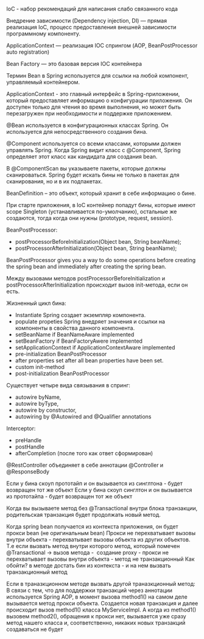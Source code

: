 IoC - набор рекомендаций для написания слабо связанного кода 

Внедрение зависимости (Dependency injection, DI) — прямая реализация IoC, процесс предоставления внешней зависимости программному компоненту. 

ApplicationContext — реализация IOC спрингом (AOP, BeanPostProcessor auto registration)

Bean Factory — это базовая версия IOC контейнера

Термин Bean в Spring используется для ссылки на любой компонент, управляемый контейнером.

ApplicationContext - это главный интерфейс в Spring-приложении, который предоставляет информацию о конфигурации приложения. Он доступен только для чтения во время выполнения, но может быть перезагружен при необходимости и поддержке приложением. 

@Bean используется в конфигурационных классах Spring. Он используется для непосредственного создания бина.

@Component используется со всеми классами, которыми должен управлять Spring. Когда Spring видит класс с @Component, Spring определяет этот класс как кандидата для создания bean.

В @ComponentScan вы указываете пакеты, которые должны сканироваться. Spring будет искать бины не только в пакетах для сканирования, но и в их подпакетах.

BeanDefinition – это объект, который хранит в себе информацию о бине.

При старте приложения, в IoC контейнер попадут бины, которые имеют scope Singleton (устанавливается по-умолчанию), остальные же создаются, тогда когда они нужны (prototype, request, session).

BeanPostProcessor:
- postProcessorBeforeInitialization(Object bean, String beanName);
- postProcessorAfterInitialization(Object bean, String beanName);

BeanPostProcessor gives you a way to do some operations before creating the spring bean and immediately after creating the spring bean.

Между вызовами методов postProcessorBeforeInitialization и postProcessorAfterInitialization происходит вызов init-метода, если он есть.

Жизненный цикл бина:
- Instantiate Spring создает экземпляр компонента.
- populate propeties  Spring внедряет значения и ссылки на компоненты в свойства данного компонента.
- setBeanName if BeanNameAware implemented
- setBeanFactory if BeanFactoryAwere implemented
- setApplicationContext if ApplicationContextAware implemented 
- pre-initialization BeanPostProcessor
- after properties set after all bean properties have been set.
- custom init-method
- post-initialization BeanPostProcessor

Существует четыре вида связывания в спринг:
- autowire byName,
- autowire byType,
- autowire by constructor,
- autowiring by @Autowired and @Qualifier annotations

Interceptor:
- preHandle
- postHandle
- afterCompletion (после того как ответ сформирован)

@RestController объединяет в себе аннотации @Controller и @ResponseBody

Если у бина скоуп прототайп и он вызывается из синглтона - будет возвращен тот же объект
Если у бина скоуп синглтон и он вызывается из прототайпа - будет возвращен тот же объект

Когда вы вызываете метод без @Transactional внутри блока транзакции, родительская транзакция будет продолжать новый метод.

Когда spring bean получается из контекста приложения, он будет прокси bean (не оригинальным bean)
Прокси не перехватывает вызовы внутри объекта - перехватывает вызовы объекта из других объектов. 
Т.е если вызвать метод внутри которого метод, который помечен @Transactional -> вызов метода -  создание proxy - прокси не перехватывает вызовы внутри объекта - метод не транзакционный
Как обойти?
в методе достать бин из контекста - и на нем вызвать транзакционный метод

Если в траназкционном методе вызвать другой траназкционный метод:
В связи с тем, что для поддержки транзакций через аннотации используется Spring AOP, в момент вызова method1() на самом деле вызывается метод прокси объекта. Создается новая транзакция и далее происходит вызов method1() класса MyServiceImpl. А когда из method1() вызовем method2(), обращения к прокси нет, вызывается уже сразу метод нашего класса и, соответственно, никаких новых транзакций создаваться не будет

